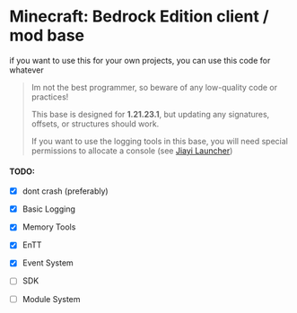 # Minecraft: Bedrock Edition client / mod base

if you want to use this for your own projects, you can use this code for whatever


> Im not the best programmer, so beware of any low-quality code or practices!
> 
> This base is designed for **1.21.23.1**, but updating any signatures, offsets, or structures should work.
> 
> If you want to use the logging tools in this base, you will need special permissions to allocate a console (see [Jiayi Launcher](https://github.com/JiayiSoftware/JiayiLauncher))

#### TODO:

- [x] dont crash (preferably)

- [x] Basic Logging
      
- [x] Memory Tools

- [x] EnTT

- [x] Event System

- [ ] SDK

- [ ] Module System
